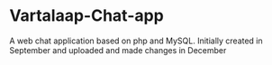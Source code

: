# Vartalaap-Chat-app
A web chat application based on php and MySQL.
Initially created in September and uploaded and made changes in December
